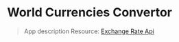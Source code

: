 # World Currencies Convertor

> App description
> Resource: [Exchange Rate Api](https://www.exchangerate-api.com/)
